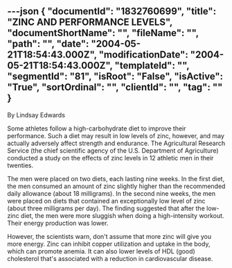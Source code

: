 ---json
{
  "documentId": "1832760699",
  "title": "ZINC AND PERFORMANCE LEVELS",
  "documentShortName": "",
  "fileName": "",
  "path": "",
  "date": "2004-05-21T18:54:43.000Z",
  "modificationDate": "2004-05-21T18:54:43.000Z",
  "templateId": "",
  "segmentId": "81",
  "isRoot": "False",
  "isActive": "True",
  "sortOrdinal": "",
  "clientId": "",
  "tag": ""
}
---

By Lindsay Edwards 
 
Some athletes follow a high-carbohydrate diet to improve their performance. Such a diet may result in low levels of zinc, however, and may actually adversely affect strength and endurance. The Agricultural Research Service (the chief scientific agency of the U.S. Department of Agriculture) conducted a study on the effects of zinc levels in 12 athletic men in their twenties. 

The men were placed on two diets, each lasting nine weeks. In the first diet, the men consumed an amount of zinc slightly higher than the recommended daily allowance (about 18 milligrams). In the second nine weeks, the men were placed on diets that contained an exceptionally low level of zinc (about three milligrams per day). The finding suggested that after the low-zinc diet, the men were more sluggish when doing a high-intensity workout. Their energy production was lower. 

However, the scientists warn, don't assume that more zinc will give you more energy. Zinc can inhibit copper utilization and uptake in the body, which can promote anemia. It can also lower levels of HDL (good) cholesterol that's associated with a reduction in cardiovascular disease.
